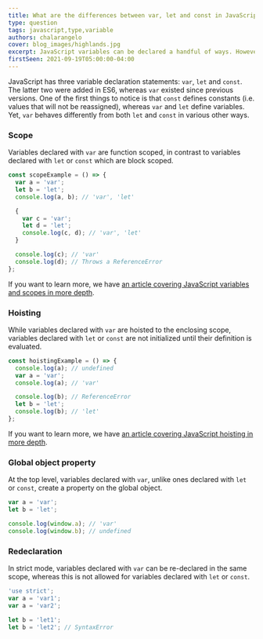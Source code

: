 ```yaml
---
title: What are the differences between var, let and const in JavaScript?
type: question
tags: javascript,type,variable
authors: chalarangelo
cover: blog_images/highlands.jpg
excerpt: JavaScript variables can be declared a handful of ways. However, they're not all created equal and understanding their differences can drastically change the way you code.
firstSeen: 2021-09-19T05:00:00-04:00
---
```


JavaScript has three variable declaration statements: `var`, `let` and `const`. The latter two were added in ES6, whereas `var` existed since previous versions. One of the first things to notice is that `const` defines constants (i.e. values that will not be reassigned), whereas `var` and `let` define variables. Yet, `var` behaves differently from both `let` and `const` in various other ways.

### Scope

Variables declared with `var` are function scoped, in contrast to variables declared with `let` or `const` which are block scoped.

```js
const scopeExample = () => {
  var a = 'var';
  let b = 'let';
  console.log(a, b); // 'var', 'let'

  {
    var c = 'var';
    let d = 'let';
    console.log(c, d); // 'var', 'let'
  }

  console.log(c); // 'var'
  console.log(d); // Throws a ReferenceError
};
```

If you want to learn more, we have [an article covering JavaScript variables and scopes in more depth](/articles/s/javascript-variable-scope).

### Hoisting

While variables declared with `var` are hoisted to the enclosing scope, variables declared with `let` or `const` are not initialized until their definition is evaluated.

```js
const hoistingExample = () => {
  console.log(a); // undefined
  var a = 'var';
  console.log(a); // 'var'

  console.log(b); // ReferenceError
  let b = 'let';
  console.log(b); // 'let'
};
```

If you want to learn more, we have [an article covering JavaScript hoisting in more depth](/articles/s/javascript-variable-hoisting).

### Global object property

At the top level, variables declared with `var`, unlike ones declared with `let` or `const`, create a property on the global object.

```js
var a = 'var';
let b = 'let';

console.log(window.a); // 'var'
console.log(window.b); // undefined
```

### Redeclaration

In strict mode, variables declared with `var` can be re-declared in the same scope, whereas this is not allowed for variables declared with `let` or `const`.

```js
'use strict';
var a = 'var1';
var a = 'var2';

let b = 'let1';
let b = 'let2'; // SyntaxError
```
